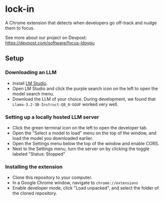 # lock-in
A Chrome extension that detects when developers go off-track and nudge them to focus.

See more about our project on Devpost: https://devpost.com/software/focus-ldoypu 

## Setup

### Downloading an LLM

* Install [LM Studio](https://lmstudio.ai/).
* Open LM Studio and click the purple search icon on the left to open the model search menu.
* Download the LLM of your choice. During development, we found that `Llama-3.2-3B-Instruct-Q8_0-GGUF` worked very well.

### Setting up a locally hosted LLM server

* Click the green terminal icon on the left to open the developer tab.
* Open the "Select a model to load" menu on the top of the window, and load the model you downloaded earlier.
* Open the Settings menu below the top of the window and enable CORS.
* Next to the Settings menu, turn the server on by clicking the toggle labeled "Status: Stopped"

### Installing the extension

* Clone this repository to your computer.
* In a Google Chrome window, navigate to `chrome://extensions`
* Enable developer mode, click "Load unpacked", and select the folder of the cloned repository.


